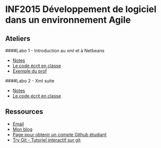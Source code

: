 # INF2015 Développement de logiciel dans un environnement Agile

## Ateliers

####Labo 1 - Introduction au xml et à Netbeans
* [Notes](https://github.com/alexcp/inf2015/blob/master/1_xml_java_netbeans.md)
* [Le code écrit en classe](https://github.com/alexcp/inf2015--twitter-api)
* [Exemple du prof](https://github.com/jacquesberger/DOMExample)

####Labo 2 - Xml suite
* [Notes](https://github.com/alexcp/inf2015/blob/master/2_xml_java_suite.md)
* [Le code écrit en classe](https://github.com/alexcp/inf2015--twitter-api)

## Ressources

* [Email](mailto:alex@alexcp.com)
* [Mon blog](http://alexcp.com)
* [Page pour obtenir un compte Github étudiant](https://github.com/edu)
* [Try Git - Tutoriel interactif sur git](http://try.github.com)
